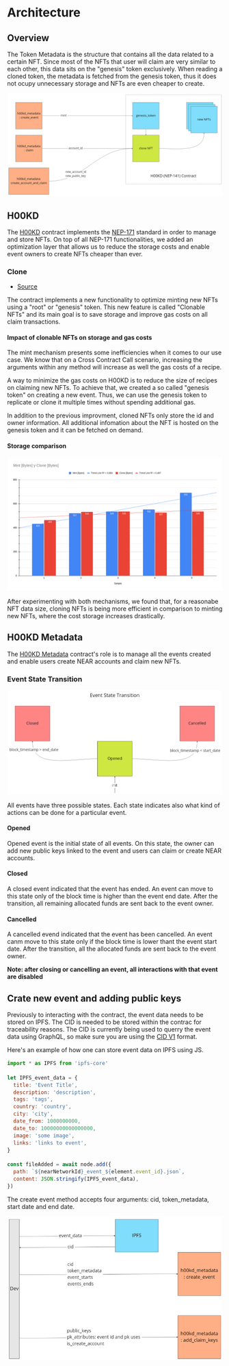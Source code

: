 # Architecture

<!-- Necessary comment to make work below header tag -->

## Overview

The Token Metadata is the structure that contains all the data related to a certain NFT. Since most of the NFTs that user will claim are very similar to each other, this data sits on the "genesis" token exclusively. When reading a cloned token, the metadata is fetched from the genesis token, thus it does not ocupy unnecessary storage and NFTs are even cheaper to create.

![alt text](../static/img/mint_clone_flow.png)

## H00KD

The [H00KD](./contracts/h00kd.md) contract implements the [NEP-171](https://github.com/near/NEPs/blob/master/neps/nep-0171.md) standard in order to manage and store NFTs. On top of all NEP-171 functionalities, we added an optimization layer that allows us to reduce the storage costs and enable event owners to create NFTs cheaper than ever.

### Clone

- [Source](https://github.com/shard-Labs/near_non_fungible_token_with_clone/)

The contract implements a new functionality to optimize minting new NFTs using a "root" or "genesis" token. This new feature is called "Clonable NFTs" and its main goal is to save storage and improve gas costs on all claim transactions.

#### Impact of clonable NFTs on storage and gas costs

The mint mechanism presents some inefficiencies when it comes to our use case. We know that on a Cross Contract Call scenario, increasing the arguments within any method will increase as well the gas costs of a recipe.

A way to minimize the gas costs on H00KD is to reduce the size of recipes on claiming new NFTs. To achieve that, we created a so called "genesis token" on creating a new event. Thus, we can use the genesis token to replicate or clone it multiple times without spending additional gas.

In addition to the previous improvment, cloned NFTs only store the id and owner information. All additional infomation about the NFT is hosted on the genesis token and it can be fetched on demand.

#### Storage comparison

![alt text](../static/img/mint_vs_clone.png)

After experimenting with both mechanisms, we found that, for a reasonabe NFT data size, cloning NFTs is being more efficient in comparison to minting new NFTs, where the cost storage increases drastically.

## H00KD Metadata

The [H00KD Metadata](./contracts/h00kd_metadata.md) contract's role is to manage all the events created and enable users create NEAR accounts and claim new NFTs.

### Event State Transition

![alt text](../static/img/event_state_transition.png)

All events have three possible states. Each state indicates also what kind of actions can be done for a particular event.

#### Opened

Opened event is the initial state of all events. On this state, the owner can add new public keys linked to the event and users can claim or create NEAR accounts.

#### Closed

A closed event indicated that the event has ended. An event can move to this state only of the block time is higher than the event end date. After the transition, all remaining allocated funds are sent back to the event owner.

#### Cancelled

A cancelled evend indicated that the event has been cancelled. An event canm move to this state only if the block time is lower thant the event start date. After the transition, all the allocated funds are sent back to the event owner.

**Note: after closing or cancelling an event, all interactions with that event are disabled**

## Crate new event and adding public keys

Previously to interacting with the contract, the event data needs to be stored on IPFS. The CID is needed to be stored within the contrac for traceability reasons. The CID is currently being used to querry the event data using GraphQL, so make sure you are using the [CID V1](https://docs.ipfs.tech/concepts/content-addressing/#version-1-v1) format.

Here's an example of how one can store event data on IPFS using JS.

```js
import * as IPFS from 'ipfs-core'

let IPFS_event_data = {
  title: 'Event Title',
  description: 'description',
  tags: 'tags',
  country: 'country',
  city: 'city',
  date_from: 1000000000,
  date_to: 10000000000000000,
  image: 'some image',
  links: 'links to event',
}

const fileAdded = await node.add({
  path: `${nearNetworkId}_event_${element.event_id}.json`,
  content: JSON.stringify(IPFS_event_data),
})
```

The create event method accepts four arguments: cid, token_metadata, start date and end date.

![alt text](../static/img/create_event_add_keys.png)
